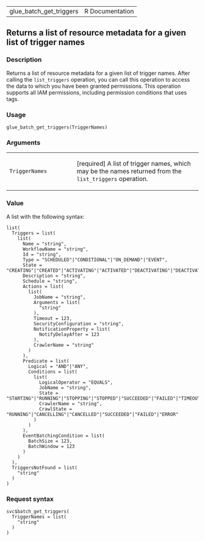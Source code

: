 <table style="width: 100%;">
<tbody>
<tr class="odd">
<td>glue_batch_get_triggers</td>
<td style="text-align: right;">R Documentation</td>
</tr>
</tbody>
</table>

## Returns a list of resource metadata for a given list of trigger names

### Description

Returns a list of resource metadata for a given list of trigger names.
After calling the `list_triggers` operation, you can call this operation
to access the data to which you have been granted permissions. This
operation supports all IAM permissions, including permission conditions
that uses tags.

### Usage

    glue_batch_get_triggers(TriggerNames)

### Arguments

<table>
<colgroup>
<col style="width: 35%" />
<col style="width: 65%" />
</colgroup>
<tbody>
<tr class="odd">
<td><code
id="glue_batch_get_triggers_:_TriggerNames">TriggerNames</code></td>
<td><p>[required] A list of trigger names, which may be the names
returned from the <code>list_triggers</code> operation.</p></td>
</tr>
</tbody>
</table>

### Value

A list with the following syntax:

    list(
      Triggers = list(
        list(
          Name = "string",
          WorkflowName = "string",
          Id = "string",
          Type = "SCHEDULED"|"CONDITIONAL"|"ON_DEMAND"|"EVENT",
          State = "CREATING"|"CREATED"|"ACTIVATING"|"ACTIVATED"|"DEACTIVATING"|"DEACTIVATED"|"DELETING"|"UPDATING",
          Description = "string",
          Schedule = "string",
          Actions = list(
            list(
              JobName = "string",
              Arguments = list(
                "string"
              ),
              Timeout = 123,
              SecurityConfiguration = "string",
              NotificationProperty = list(
                NotifyDelayAfter = 123
              ),
              CrawlerName = "string"
            )
          ),
          Predicate = list(
            Logical = "AND"|"ANY",
            Conditions = list(
              list(
                LogicalOperator = "EQUALS",
                JobName = "string",
                State = "STARTING"|"RUNNING"|"STOPPING"|"STOPPED"|"SUCCEEDED"|"FAILED"|"TIMEOUT"|"ERROR"|"WAITING",
                CrawlerName = "string",
                CrawlState = "RUNNING"|"CANCELLING"|"CANCELLED"|"SUCCEEDED"|"FAILED"|"ERROR"
              )
            )
          ),
          EventBatchingCondition = list(
            BatchSize = 123,
            BatchWindow = 123
          )
        )
      ),
      TriggersNotFound = list(
        "string"
      )
    )

### Request syntax

    svc$batch_get_triggers(
      TriggerNames = list(
        "string"
      )
    )
